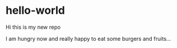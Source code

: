 # hello-world
Hi this is my new repo

I am hungry now and really happy to eat some burgers and fruits...
